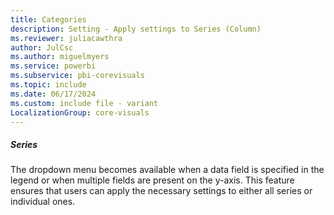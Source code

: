 ```yaml
---
title: Categories
description: Setting - Apply settings to Series (Column)
ms.reviewer: juliacawthra
author: JulCsc
ms.author: miguelmyers
ms.service: powerbi
ms.subservice: pbi-corevisuals
ms.topic: include
ms.date: 06/17/2024
ms.custom: include file - variant
LocalizationGroup: core-visuals
---
```

##### Series

The dropdown menu becomes available when a data field is specified in the legend or when multiple fields are present on the y-axis. This feature ensures that users can apply the necessary settings to either all series or individual ones.
